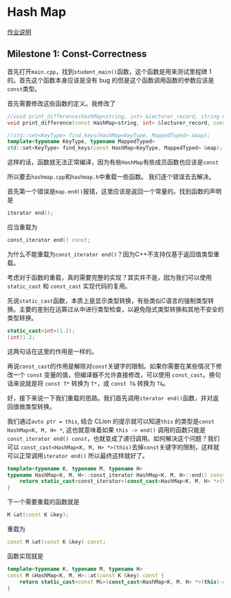 # Hash Map

[作业说明](https://web.stanford.edu/class/archive/cs/cs106l.1236/assignment2.html)

## Milestone 1: Const-Correctness

首先打开`main.cpp`，找到`student_main()`函数，这个函数是用来测试里程碑 1 的。首先这个函数本身应该是没有 bug
的但是这个函数调用函数的参数应该是`const`类型。

首先需要修改这些函数的定义。我修改了

```cpp
//void print_difference(HashMap<string, int> &lecturer_record, string &lecturer1, string &lecturer2);
void print_difference(const HashMap<string, int> &lecturer_record, const string &lecturer1, const string &lecturer2);

//std::set<KeyType> find_keys(HashMap<KeyType, MappedTyped> &map);
template<typename KeyType, typename MappedTyped>
std::set<KeyType> find_keys(const HashMap<KeyType, MappedTyped> &map);
```

这样的话，函数就无法正常编译，因为有些`HashMap`有些成员函数也应该是`const`

所以要去`hashmap.cpp`和`hashmap.h`中重载一些函数。 我们逐个错误去去解决。

首先第一个错误是`map.end()`报错，这里应该是返回一个常量的。找到函数的声明是

```cpp
iterator end();
```

应当重载为

```cpp
const_iterator end() const;
```

为什么不能重载为`const_iterator end()`？因为C++不支持仅基于返回值类型重载。

考虑对于函数的重载，真的需要完整的实现？其实并不是，因为我们可以使用`static_cast` 和 `const_cast` 实现代码的复用。

先说`static_cast`函数，本质上是显示类型转换，有些类似C语言的强制类型转换。主要的差别在运算过从中进行类型检查，以避免隐式类型转换和其他不安全的类型转换。

```cpp
static_cast<int>(1.2);
(int)1.2;
```

这两句话在这里的作用是一样的。

再说`const_cast`的作用是解除对`const`关键字的限制。如果你需要在某些情况下修改一个 `const` 变量的值，但编译器不允许直接修改，可以使用
`const_cast`。换句话来说就是将 `const T*` 转换为 `T*`，或 `const T&` 转换为 `T&`。

好，接下来说一下我们重载的思路。我们首先调用`iterator end()`函数，并对返回值做类型转换。

我们通过`auto ptr = this`, 结合 CLion 的提示就可以知道`this` 的类型是`const HashMap<K, M, H> *`, 这也就意味着如果
`this -> end()` 调用的函数只能是`const_iterator end() const`，也就变成了递归调用。如何解决这个问题？我们可以
`const_cast<HashMap<K, M, H> *>(this)`去掉`const`关键字的限制，这样就可以正常调用`iterator end()`
所以最终这样就好了。
```cpp
template<typename K, typename M, typename H>
typename HashMap<K, M, H>::const_iterator HashMap<K, M, H>::end() const {
    return static_cast<const_iterator>(const_cast<HashMap<K, M, H> *>(this)->end());
}

```

下一个需要重载的函数就是
```cpp
M &at(const K &key);
```
重载为
```cpp
const M &at(const K &key) const;
```

函数实现就是

```cpp
template<typename K, typename M, typename H>
const M &HashMap<K, M, H>::at(const K &key) const {
    return static_cast<const M&>(const_cast<HashMap<K, M, H> *>(this)->at(key));
}
```

